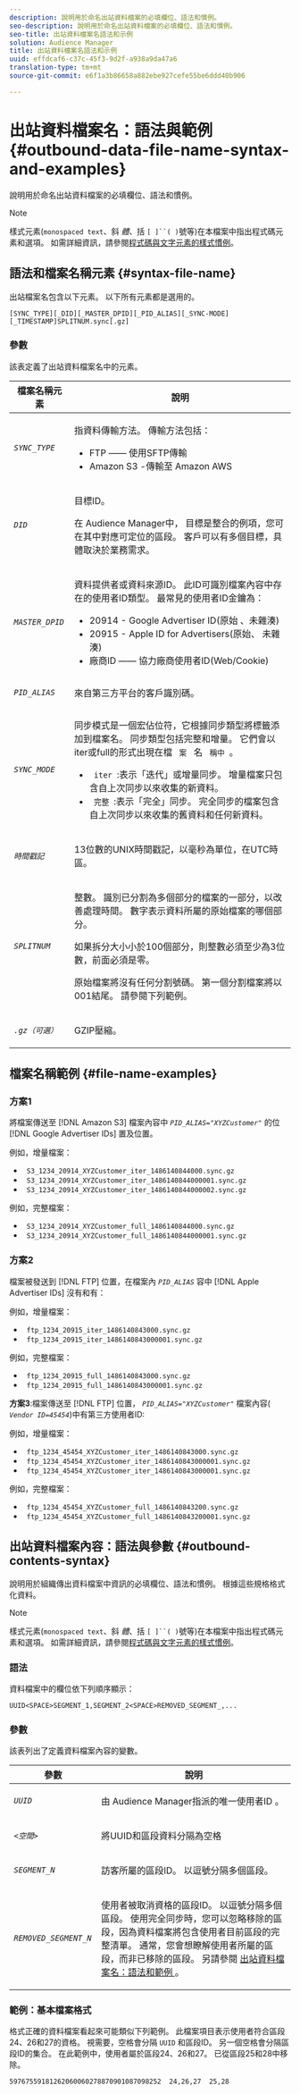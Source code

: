 ```yaml
---
description: 說明用於命名出站資料檔案的必填欄位、語法和慣例。
seo-description: 說明用於命名出站資料檔案的必填欄位、語法和慣例。
seo-title: 出站資料檔案名語法和示例
solution: Audience Manager
title: 出站資料檔案名語法和示例
uuid: effdcaf6-c37c-45f3-9d2f-a938a9da47a6
translation-type: tm+mt
source-git-commit: e6f1a3b86658a882ebe927cefe55be6ddd40b906

---
```



# 出站資料檔案名：語法與範例{#outbound-data-file-name-syntax-and-examples}

說明用於命名出站資料檔案的必填欄位、語法和慣例。

<!-- c_name_reqs_outbound.xml -->

>[!NOTE]
>
>樣式元素(`monospaced text`、斜 *體*、括 `[ ]``( )`號等)在本檔案中指出程式碼元素和選項。 如需詳細資訊，請參閱[程式碼與文字元素的樣式慣例](../../../reference/code-style-elements.md)。

## 語法和檔案名稱元素 {#syntax-file-name}

出站檔案名包含以下元素。 以下所有元素都是選用的。

```
[SYNC_TYPE][_DID][_MASTER_DPID][_PID_ALIAS][_SYNC-MODE][_TIMESTAMP]SPLITNUM.sync[.gz]
```

### 參數

該表定義了出站資料檔案名中的元素。

<table id="table_1EA97D75004148CE85F702427DB7E97A"> 
 <thead> 
  <tr> 
   <th colname="col1" class="entry"> 檔案名稱元素 </th> 
   <th colname="col2" class="entry"> 說明 </th> 
  </tr> 
 </thead>
 <tbody> 
  <tr> 
   <td colname="col1"> <p> <code><i>SYNC_TYPE </i></code> </p> </td> 
   <td colname="col2"> <p>指資料傳輸方法。 傳輸方法包括： </p> 
    <ul id="ul_4E0CFC7A34E04E2FA216A07E3654D6EE"> 
     <li id="li_0066B99222A64BE9975AE2E91511FB77">FTP —— 使用SFTP傳輸 </li> 
     <li id="li_646767FE8AD247B88D0DD5461349F019"> <span class="keyword"> Amazon S3 </span> -傳輸至 <span class="keyword"> Amazon AWS </span> </li> 
    </ul> </td> 
  </tr> 
  <tr> 
   <td colname="col1"> <p> <code><i>DID </i></code> </p> </td> 
   <td colname="col2"> <p>目標ID。 </p> <p>在 <span class="keyword"> Audience Manager中， </span>目標是整合的例項，您可在其中對應可定位的區段。 客戶可以有多個目標，具體取決於業務需求。 </p> </td> 
  </tr> 
  <tr> 
   <td colname="col1"> <p> <code><i>MASTER_DPID </i></code> </p> </td> 
   <td colname="col2"> <p>資料提供者或資料來源ID。 此ID可識別檔案內容中存在的使用者ID類型。 最常見的使用者ID金鑰為： </p> <p> 
     <ul id="ul_CC22D019ECED4B17A7695708001F2C1B"> 
      <li id="li_94DAFA169380405981AFEF1B581997E6">20914 - <span class="keyword"> Google Advertiser ID(原始 </span> 、未雜湊) </li> 
      <li id="li_DE74BE06331C49CF87606A192D815B96">20915 - <span class="keyword"> Apple ID for Advertisers(原始、 </span> 未雜湊) </li> 
      <li id="li_E0A033FEC3174EF08E93EB7C65266337">廠商ID —— 協力廠商使用者ID(Web/Cookie) </li> 
     </ul> </p> </td> 
  </tr> 
  <tr> 
   <td colname="col1"> <p> <code><i>PID_ALIAS </i></code> </p> </td> 
   <td colname="col2"> 來自第三方平台的客戶識別碼。 </td> 
  </tr> 
  <tr> 
   <td colname="col1"> <p> <code><i>SYNC_MODE </i></code> </p> </td> 
   <td colname="col2"> <p>同步模式是一個宏佔位符，它根據同步類型將標籤添加到檔案名。 同步類型包括完整和增量。 它們會以iter或full的形式出現在檔 <code> 案 </code> 名 <code> 稱中 </code>。 </p> 
    <ul id="ul_3B3585CEF1434951B6FDCDD29E5013CD"> 
     <li id="li_947D94E9CFAC4041AC1AAEB191805529"> <code> iter </code>:表示「迭代」或增量同步。 增量檔案只包含自上次同步以來收集的新資料。 </li> 
     <li id="li_13ADB3B3346943DAA767A1F416482D3C"> <code> 完整 </code>:表示「完全」同步。 完全同步的檔案包含自上次同步以來收集的舊資料和任何新資料。 </li> 
    </ul> </td> 
  </tr> 
  <tr> 
   <td colname="col1"> <p> <code><i>時間戳記 </i></code> </p> </td> 
   <td colname="col2"> <p>13位數的UNIX時間戳記，以毫秒為單位，在UTC時區。 </p> </td> 
  </tr> 
  <tr> 
   <td colname="col1"> <p><code><i>SPLITNUM</i></code></p> </td> 
   <td colname="col2"> <p>整數。 識別已分割為多個部分的檔案的一部分，以改善處理時間。 數字表示資料所屬的原始檔案的哪個部分。</p>  <p>如果拆分大小小於100個部分，則整數必須至少為3位數，前面必須是零。</p>  <p>原始檔案將沒有任何分割號碼。 第一個分割檔案將以001結尾。 請參閱下列範例。 </p> </td> 
  </tr> 
  <tr> 
   <td colname="col1"> <p> <code><i>.gz（可選） </i></code> </p> </td> 
   <td colname="col2"> <p>GZIP壓縮。 </p> </td> 
  </tr> 
 </tbody> 
</table>

## 檔案名稱範例 {#file-name-examples}

### 方案1

將檔案傳送至 [!DNL Amazon S3] 檔案內容中 *`PID_ALIAS="XYZCustomer"`* 的位 [!DNL Google Advertiser IDs] 置及位置。

例如，增量檔案：

<ul class="simplelist"> 
 <li> <code> S3_1234_20914_XYZCustomer_iter_1486140844000.sync.gz </code> </li> 
 <li> <code> S3_1234_20914_XYZCustomer_iter_1486140844000001.sync.gz </code> </li> 
 <li> <code> S3_1234_20914_XYZCustomer_iter_1486140844000002.sync.gz </code> </li> 
</ul>

例如，完整檔案：

<ul class="simplelist"> 
 <li> <code> S3_1234_20914_XYZCustomer_full_1486140844000.sync.gz </code> </li> 
 <li> <code> S3_1234_20914_XYZCustomer_full_1486140844000001.sync.gz </code> </li> 
</ul>

### 方案2

檔案被發送到 [!DNL FTP] 位置，在檔案內 *`PID_ALIAS`* 容中 [!DNL Apple Advertiser IDs] 沒有和有：

例如，增量檔案：

<ul class="simplelist"> 
 <li> <code> ftp_1234_20915_iter_1486140843000.sync.gz </code> </li> 
 <li> <code> ftp_1234_20915_iter_1486140843000001.sync.gz </code> </li> 
</ul>

例如，完整檔案：

<ul class="simplelist"> 
 <li> <code> ftp_1234_20915_full_1486140843000.sync.gz </code> </li> 
 <li> <code> ftp_1234_20915_full_1486140843000001.sync.gz </code> </li> 
</ul>

**方案3**:檔案傳送至 [!DNL FTP] 位置， *`PID_ALIAS="XYZCustomer"`* 檔案內容( *`Vendor ID=45454`*)中有第三方使用者ID:

例如，增量檔案：

<ul class="simplelist"> 
 <li> <code> ftp_1234_45454_XYZCustomer_iter_1486140843000.sync.gz </code> </li> 
 <li> <code> ftp_1234_45454_XYZCustomer_iter_1486140843000001.sync.gz </code> </li> 
 <li> <code> ftp_1234_45454_XYZCustomer_iter_1486140843000001.sync.gz </code> </li> 
</ul>

例如，完整檔案：

<ul class="simplelist"> 
 <li> <code> ftp_1234_45454_XYZCustomer_full_1486140843200.sync.gz </code> </li> 
 <li> <code> ftp_1234_45454_XYZCustomer_full_1486140843200001.sync.gz </code> </li> 
</ul>

##  出站資料檔案內容：語法與參數 {#outbound-contents-syntax}

說明用於組織傳出資料檔案中資訊的必填欄位、語法和慣例。 根據這些規格格式化資料。

<!-- c_outbound_data_file.xml -->

>[!NOTE]
>
>樣式元素(`monospaced text`、斜 *體*、括 `[ ]``( )`號等)在本檔案中指出程式碼元素和選項。 如需詳細資訊，請參閱[程式碼與文字元素的樣式慣例](../../../reference/code-style-elements.md)。

### 語法

資料檔案中的欄位依下列順序顯示：

`UUID<SPACE>SEGMENT_1,SEGMENT_2<SPACE>REMOVED_SEGMENT_,...`

### 參數

該表列出了定義資料檔案內容的變數。

<table id="table_109BA747CFDA40108370EFEB208C7E11"> 
 <thead> 
  <tr> 
   <th colname="col1" class="entry"> 參數 </th> 
   <th colname="col2" class="entry"> 說明 </th> 
  </tr> 
 </thead>
 <tbody> 
  <tr> 
   <td colname="col1"> <p> <code><i>UUID </i></code> </p> </td> 
   <td colname="col2"> <p>由 <span class="keyword"> Audience Manager指派的唯一使用者ID </span>。 </p> </td> 
  </tr> 
  <tr> 
   <td colname="col1"> <p> <code><i>&lt;空間&gt; </i></code> </p> </td> 
   <td colname="col2"> <p>將UUID和區段資料分隔為空格 </p> </td> 
  </tr> 
  <tr> 
   <td colname="col1"> <p> <code><i>SEGMENT_N </i></code> </p> </td> 
   <td colname="col2"> <p>訪客所屬的區段ID。 以逗號分隔多個區段。 </p> </td> 
  </tr> 
  <tr> 
   <td colname="col1"> <p> <code><i>REMOVED_SEGMENT_N </i></code> </p> </td> 
   <td colname="col2"> <p>使用者被取消資格的區段ID。 以逗號分隔多個區段。 使用完全同步時，您可以忽略移除的區段，因為資料檔案將包含使用者目前區段的完整清單。 通常，您會想瞭解使用者所屬的區段，而非已移除的區段。 另請參閱 <a href="../../../integration/receiving-audience-data/batch-outbound-transfers/outbound-file-name-contents.md#outbound-data-file-name-syntax-and-examples"> 出站資料檔案名：語法和範例 </a>。 </p> </td> 
  </tr> 
 </tbody> 
</table>

### 範例：基本檔案格式

格式正確的資料檔案看起來可能類似下列範例。 此檔案項目表示使用者符合區段24、26和27的資格。 視需要，空格會分隔 `UUID` 和區段ID。 另一個空格會分隔區段ID的集合。 在此範例中，使用者屬於區段24、26和27。 已從區段25和28中移除。

```
59767559181262060060278870901087098252  24,26,27  25,28
```
